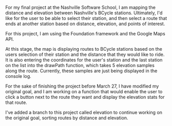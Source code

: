 For my final project at the Nashville Software School, I am mapping the distance and elevation between Nashville's 
BCycle stations. Ultimately, I'd like for the user to be able to select their station, and then select a route that
ends at another station based on distance, elevation, and points of interest. 

For this project, I am using the Foundation framework and the Google Maps API.

At this stage, the map is displaying routes to BCycle stations based on the users selection of their station and the
distance that they would like to ride. It is also entering the coordinates for the user's station and the last
station on the list into the drawPath function, which takes 5 elevation samples along the route. Currently, these samples
are just being displayed in the console log.

For the sake of finishing the project before March 27, I have modified my original goal, and I am working on
a function that would enable the user to click a button next to the route they want and display the elevation
stats for that route. 

I've added a branch to this project called elevation to continue working on the original goal, sorting routes by distance
and elevation.
